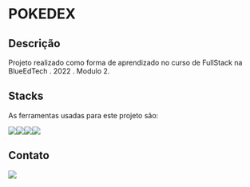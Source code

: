 # POKEDEX

## Descrição
Projeto realizado como forma de aprendizado no curso de FullStack na BlueEdTech . 2022 . Modulo 2.

## Stacks
As ferramentas usadas para este projeto são:

<div style="display: flex">
    <img src="https://img.icons8.com/color/96/000000/javascript--v1.png"/>
    <img src="https://img.icons8.com/ios-filled/100/000000/css3.png"/>
    <img src="https://img.icons8.com/color/144/000000/html-5--v2.png"/>
    <img src="https://img.icons8.com/color/144/000000/nodejs.png"/>
</div>

## Contato
<a href="https://www.linkedin.com/in/enrique-azevedo-molina-306573140/" target="blank">
    <img src="https://img.icons8.com/office/80/000000/linkedin.png"/>
</a